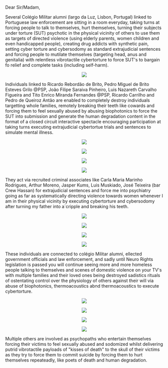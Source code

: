 Dear Sir/Madam,

Several Colégio Militar alumni (largo da Luz, Lisbon, Portugal) linked to Portuguese law enforcement are sitting in a room everyday, taking turns at forcing people to talk to themselves, hurt themselves, turning their subjects under torture (SUT) psychotic in the physical vicinity of others to use them as targets of directed violence (using elderly parents, women children and even handicapped people), creating drug addicts with synthetic pain, setting cyber torture and cybersodomy as standard extrajudicial sentences and forcing people to mutilate themselves (targeting head, anus and genitalia) with relentless vibrotactile cybertorture to force SUT's to bargain fo relief and complete tasks (including self-harm).

<p align="center" width="100%"><img src="https://raw.githubusercontent.com/strikles/atac-data/main/assets/img/colegio.png"></p>

Individuals linked to Ricardo Rebordão de Brito, Pedro Miguel de Brito Esteves Grilo @PSP, João Filipe Saraiva Pinheiro, Luis Nazareth Carvalho Figueira and Tito Enrico Miranda Fernandes @PSP, Ricardo Carrilho and Pedro de Queiroz Antão are enabled to completely destroy individuals targetting whole families, remotely breaking their teeth like cowards and forcing them to feel sexually abused by abusing biophotonics to force the SUT into submission and generate the human degradation content in the format of a closed circuit interactive spectacle encouraging participation at taking turns executing extrajudicial cybertortue trials and sentences to simulate mental illness.

<p align="center" width="100%"><img src="https://raw.githubusercontent.com/strikles/atac-data/main/assets/img/tongue_articulators/PT/CM/rrb.png"></p>

<p align="center" width="100%"><img src="https://raw.githubusercontent.com/strikles/atac-data/main/assets/img/tongue_articulators/PT/CM/luis_figueira.png"></p>

<p align="center" width="100%"><img src="https://raw.githubusercontent.com/strikles/atac-data/main/assets/img/tongue_articulators/PT/CM/pedro_grilo.png"></p>

<p align="center" width="100%"><img src="https://raw.githubusercontent.com/strikles/atac-data/main/assets/img/tongue_articulators/PT/CM/pinheiro.png"></p>

They act via recruited criminal associates like Carla Maria Marinho Rodrigues, Arthur Moreno, Jasper Kums, Luis Muskiado, José Teixeira (bar Crew Hassan) for extrajudicial sentences and force me into psychiatry going as far as systematically directing violence towards women whenever I am in their physical vicinity by executing cybertorture and cybersodomy after turning my father into a`cripple and breaking his teeth.

<p align="center" width="100%"><img src="https://raw.githubusercontent.com/strikles/atac-data/main/assets/img/tongue_articulators/PT/Others/tania.png"></p>

<p align="center" width="100%"><img src="https://raw.githubusercontent.com/strikles/atac-data/main/assets/img/tongue_articulators/PT/CM/muskiado.png"></p>

<p align="center" width="100%"><img src="https://raw.githubusercontent.com/strikles/atac-data/main/assets/img/tongue_articulators/PT/Others/joel.png"></p>

<p align="center" width="100%"><img src="https://raw.githubusercontent.com/strikles/atac-data/main/assets/img/tongue_articulators/PT/Others/marcelo_lima.png"></p>

These individuals are connected to colégio Militar alumni, ellected government officials and law enforcement, and sadly until Neuro Rights legislation is passed you will continue seeing more and more homeless people talking to themselves and scenes of domestic violence on your TV's with multiple families and their loved ones being destroyed sadistics rituals of ostentating control over the physiology of others against their will via abuse of biophotonics, thermoacoustics abnd thermoacoustics to execute cybertorture.

<p align="center" width="100%"><img src="https://raw.githubusercontent.com/strikles/atac-data/main/assets/img/tongue_articulators/PT/Tapada_do_mocho/joao_leiria.png"></p>

<p align="center" width="100%"><img src="https://raw.githubusercontent.com/strikles/atac-data/main/assets/img/tongue_articulators/PT/Tapada_do_mocho/tiago_roque.png"></p>

<p align="center" width="100%"><img src="https://raw.githubusercontent.com/strikles/atac-data/main/assets/img/tongue_articulators/PT/Tapada_do_mocho/goncalo_duarte.png"></p>

<p align="center" width="100%"><img src="https://raw.githubusercontent.com/strikles/atac-data/main/assets/img/tongue_articulators/PT/Tapada_do_mocho/mazivo.png"></p>

Multiple others are involved as psychopaths who entertain themselves forcing their victims to feel sexually abused and sodomized whilst delivering putrid vibrotactile payloads of "kisses of death" to the skull of their victims as they try to force them to commit suicide by forcing them to hurt themselves repeateadly, like poets of death and human degradation.